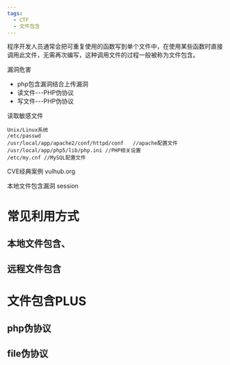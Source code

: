 ```yaml
---
tags:
  - CTF
  - 文件包含
---
```

程序开发人员通常会把可重复使用的函数写到单个文件中，在使用某些函数时直接调用此文件，无需再次编写，这种调用文件的过程一般被称为文件包含。


漏洞危害
- php包含漏洞结合上传漏洞
- 读文件---PHP伪协议
- 写文件---PHP伪协议

读取敏感文件

```
Unix/Linux系统
/etc/passwd
/usr/local/app/apache2/conf/httpd/conf   //apache配置文件
/usr/local/app/php5/lib/php.ini //PHP相关设置
/etc/my.cnf //MySQL配置文件
```





CVE经典案例
vulhub.org

本地文件包含漏洞
session



# 常见利用方式


## 本地文件包含、






## 远程文件包含





# 文件包含PLUS



## php伪协议







## file伪协议
